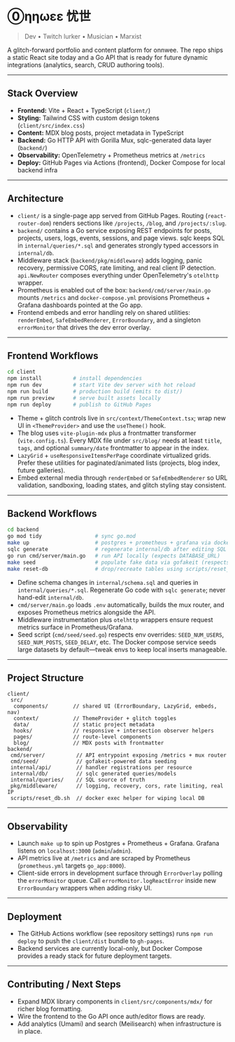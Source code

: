 # ⓪ηηωεε 忧世

> Dev • Twitch lurker • Musician • Marxist

A glitch-forward portfolio and content platform for onnwee. The repo ships a static React site today and a Go API that is ready for future dynamic integrations (analytics, search, CRUD authoring tools).

---

## Stack Overview

- **Frontend:** Vite + React + TypeScript (`client/`)
- **Styling:** Tailwind CSS with custom design tokens (`client/src/index.css`)
- **Content:** MDX blog posts, project metadata in TypeScript
- **Backend:** Go HTTP API with Gorilla Mux, sqlc-generated data layer (`backend/`)
- **Observability:** OpenTelemetry + Prometheus metrics at `/metrics`
- **Deploy:** GitHub Pages via Actions (frontend), Docker Compose for local backend infra

---

## Architecture

- `client/` is a single-page app served from GitHub Pages. Routing (`react-router-dom`) renders sections like `/projects`, `/blog`, and `/projects/:slug`.
- `backend/` contains a Go service exposing REST endpoints for posts, projects, users, logs, events, sessions, and page views. sqlc keeps SQL in `internal/queries/*.sql` and generates strongly typed accessors in `internal/db`.
- Middleware stack (`backend/pkg/middleware`) adds logging, panic recovery, permissive CORS, rate limiting, and real client IP detection. `api.NewRouter` composes everything under OpenTelemetry's `otelhttp` wrapper.
- Prometheus is enabled out of the box: `backend/cmd/server/main.go` mounts `/metrics` and `docker-compose.yml` provisions Prometheus + Grafana dashboards pointed at the Go app.
- Frontend embeds and error handling rely on shared utilities: `renderEmbed`, `SafeEmbedRenderer`, `ErrorBoundary`, and a singleton `errorMonitor` that drives the dev error overlay.

---

## Frontend Workflows

```bash
cd client
npm install          # install dependencies
npm run dev          # start Vite dev server with hot reload
npm run build        # production build (emits to dist/)
npm run preview      # serve built assets locally
npm run deploy       # publish to GitHub Pages
```

- Theme + glitch controls live in `src/context/ThemeContext.tsx`; wrap new UI in `<ThemeProvider>` and use the `useTheme()` hook.
- The blog uses `vite-plugin-mdx` plus a frontmatter transformer (`vite.config.ts`). Every MDX file under `src/blog/` needs at least `title`, `tags`, and optional `summary/date` frontmatter to appear in the index.
- `LazyGrid` + `useResponsiveItemsPerPage` coordinate virtualized grids. Prefer these utilities for paginated/animated lists (projects, blog index, future galleries).
- Embed external media through `renderEmbed` or `SafeEmbedRenderer` so URL validation, sandboxing, loading states, and glitch styling stay consistent.

---

## Backend Workflows

```bash
cd backend
go mod tidy                 # sync go.mod
make up                     # postgres + prometheus + grafana via docker-compose
sqlc generate               # regenerate internal/db after editing SQL
go run cmd/server/main.go   # run API locally (expects DATABASE_URL)
make seed                   # populate fake data via gofakeit (respects SEED_* envs)
make reset-db               # drop/recreate tables using scripts/reset_db.sh
```

- Define schema changes in `internal/schema.sql` and queries in `internal/queries/*.sql`. Regenerate Go code with `sqlc generate`; never hand-edit `internal/db`.
- `cmd/server/main.go` loads `.env` automatically, builds the mux router, and exposes Prometheus metrics alongside the API.
- Middleware instrumentation plus `otelhttp` wrappers ensure request metrics surface in Prometheus/Grafana.
- Seed script (`cmd/seed/seed.go`) respects env overrides: `SEED_NUM_USERS`, `SEED_NUM_POSTS`, `SEED_DELAY`, etc. The Docker compose service seeds large datasets by default—tweak envs to keep local inserts manageable.

---

## Project Structure

```
client/
 src/
  components/        // shared UI (ErrorBoundary, LazyGrid, embeds, nav)
  context/           // ThemeProvider + glitch toggles
  data/              // static project metadata
  hooks/             // responsive + intersection observer helpers
  pages/             // route-level components
  blog/              // MDX posts with frontmatter
backend/
 cmd/server/          // API entrypoint exposing /metrics + mux router
 cmd/seed/            // gofakeit-powered data seeding
 internal/api/        // handler registrations per resource
 internal/db/         // sqlc generated queries/models
 internal/queries/    // SQL source of truth
 pkg/middleware/      // logging, recovery, cors, rate limiting, real IP
 scripts/reset_db.sh  // docker exec helper for wiping local DB
```

---

## Observability

- Launch `make up` to spin up Postgres + Prometheus + Grafana. Grafana listens on `localhost:3000` (`admin`/`admin`).
- API metrics live at `/metrics` and are scraped by Prometheus (`prometheus.yml` targets `go_app:8000`).
- Client-side errors in development surface through `ErrorOverlay` polling the `errorMonitor` queue. Call `errorMonitor.logReactError` inside new `ErrorBoundary` wrappers when adding risky UI.

---

## Deployment

- The GitHub Actions workflow (see repository settings) runs `npm run deploy` to push the `client/dist` bundle to `gh-pages`.
- Backend services are currently local-only, but Docker Compose provides a ready stack for future deployment targets.

---

## Contributing / Next Steps

- Expand MDX library components in `client/src/components/mdx/` for richer blog formatting.
- Wire the frontend to the Go API once auth/editor flows are ready.
- Add analytics (Umami) and search (Meilisearch) when infrastructure is in place.
